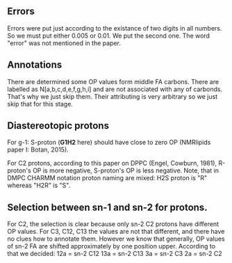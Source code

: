 ## Errors

Errors were put just according to the existance of two digits in all numbers. So we must put either 0.005 or 0.01. We put the second one. The word "error" was not mentioned in the paper.

## Annotations

There are determined some OP values form middle FA carbons. There are labelled as N[a,b,c,d,e,f,g,h,i] and are not associated with any of carbonds. That's why we just skip them. Their attributing is very arbitrary so we just skip that for this stage.

## Diastereotopic protons

For g-1: S-proton (**G1H2** here) should have close to zero OP (NMRlipids paper I: Botan, 2015).

For C2 protons, according to this paper on DPPC (Engel, Cowburn, 1981), R-proton's OP is more negative, S-proton's OP is less negative. Note, that in DMPC CHARMM notation proton naming are mixed: H2S proton is "R" whereas "H2R" is "S".


## Selection between sn-1 and sn-2 for protons.

For C2, the selection is clear because only sn-2 C2 protons have different OP values. For C3, C12, C13 the values are not that different, and there have no clues how to annotate them. However we know that generally, OP values of sn-2 FA are shifted approximately by one position upper. According to that we decided:
12a = sn-2 C12
13a = sn-2 C13
3a = sn-2 C3
2a = sn-2 C2
